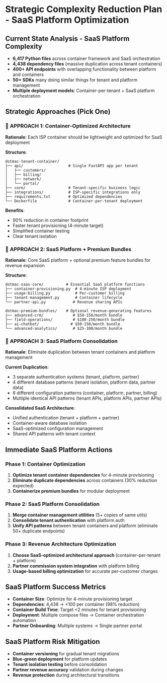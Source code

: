 # Strategic Complexity Reduction Plan - SaaS Platform Optimization

## Current State Analysis - SaaS Platform Complexity
- **6,417 Python files** across container framework and SaaS orchestration
- **4,438 dependency files** (massive duplication across tenant containers)
- **400+ API endpoints** with overlapping functionality between platform and containers
- **50+ SDKs** many doing similar things for tenant and platform management
- **Multiple deployment models**: Container-per-tenant + SaaS platform orchestration

## Strategic Approaches (Pick One)

### 🎯 **APPROACH 1: Container-Optimized Architecture**
**Rationale**: Each ISP container should be lightweight and optimized for SaaS deployment

**Structure**:
```
dotmac-tenant-container/
├── api/                    # Single FastAPI app per tenant
│   ├── customers/
│   ├── billing/ 
│   ├── network/
│   └── portal/
├── core/                   # Tenant-specific business logic
├── integrations/           # ISP-specific integrations only
├── requirements.txt        # Optimized dependencies
└── Dockerfile              # Container-per-tenant deployment
```

**Benefits**:
- 90% reduction in container footprint
- Faster tenant provisioning (4-minute target)
- Simplified container testing
- Clear tenant isolation

### 🎯 **APPROACH 2: SaaS Platform + Premium Bundles**
**Rationale**: Core SaaS platform + optional premium feature bundles for revenue expansion

**Structure**:
```
dotmac-saas-core/          # Essential SaaS platform functions
├── container-provisioning.py  # 4-minute ISP deployment
├── usage-billing.py           # Per-customer billing  
├── tenant-management.py       # Container lifecycle
└── partner-api.py            # Revenue sharing APIs

dotmac-premium-bundles/    # Optional revenue-generating features
├── advanced-crm/             # $50-150/month bundle
├── field-operations/         # $100-250/month bundle
├── ai-chatbot/              # $50-150/month bundle
└── advanced-analytics/       # $25-100/month bundle
```

### 🎯 **APPROACH 3: SaaS Platform Consolidation**
**Rationale**: Eliminate duplication between tenant containers and platform management

**Current Duplication**:
- 3 separate authentication systems (tenant, platform, partner)
- 4 different database patterns (tenant isolation, platform data, partner data)
- 6 different configuration patterns (container, platform, partner, billing)
- Multiple identical API patterns (tenant APIs, platform APIs, partner APIs)

**Consolidated SaaS Architecture**:
- Unified authentication (tenant + platform + partner)
- Container-aware database isolation
- SaaS-optimized configuration management
- Shared API patterns with tenant context

## Immediate SaaS Platform Actions

### Phase 1: Container Optimization
1. **Optimize tenant container dependencies** for 4-minute provisioning
2. **Eliminate duplicate dependencies** across containers (30% reduction expected)
3. **Containerize premium bundles** for modular deployment

### Phase 2: SaaS Platform Consolidation  
1. **Merge container management utilities** (5+ copies of same utils)
2. **Consolidate tenant authentication** with platform auth
3. **Unify API patterns** between tenant containers and platform (eliminate 50+ duplicate endpoints)

### Phase 3: Revenue Architecture Optimization
1. **Choose SaaS-optimized architectural approach** (container-per-tenant + platform)
2. **Partner commission system integration** with platform billing
3. **Usage-based billing optimization** for accurate per-customer charges

## SaaS Platform Success Metrics
- **Container Size**: Optimize for 4-minute provisioning target
- **Dependencies**: 4,438 → <100 per container (98% reduction) 
- **Container Build Time**: Target <2 minutes for tenant provisioning
- **Deployment**: Multiple compose files → Container orchestration automation
- **Partner Onboarding**: Multiple systems → Single partner portal

## SaaS Platform Risk Mitigation
- **Container versioning** for gradual tenant migrations
- **Blue-green deployment** for platform updates
- **Tenant isolation testing** before consolidation
- **Partner revenue accuracy** validation during changes
- **Revenue protection** during architectural transitions